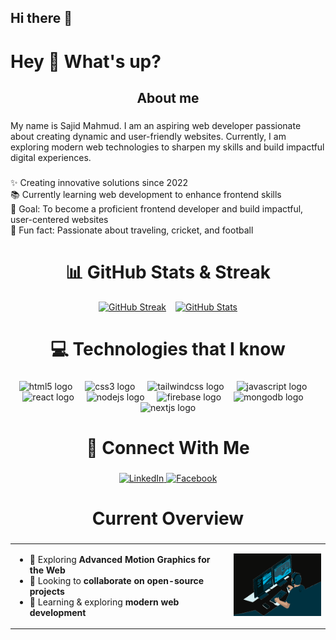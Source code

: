 ## Hi there 👋

<h1 align="left">Hey 👋 What's up?</h1>

###

<h2 align="center">About me</h2>

###

<p align="left">My name is Sajid Mahmud. I am an aspiring web developer passionate about creating dynamic and user-friendly websites. Currently, I am exploring modern web technologies to sharpen my skills and build impactful digital experiences.</p>

###

<p align="left">✨ Creating innovative solutions since 2022<br>📚 Currently learning web development to enhance frontend skills<br>🎯 Goal: To become a proficient frontend developer and build impactful, user-centered websites<br>🎲 Fun fact: Passionate about traveling, cricket, and football</p>

###

<h1 align="center">📊 GitHub Stats & Streak</h1>

<div align="center" style="display: flex; flex-direction: row; flex-wrap: wrap; justify-content: center; gap: 15px;">

  <!-- GitHub Streak -->
  <a href="https://git.io/streak-stats">
    <img src="https://streak-stats.demolab.com?user=SajidMahmud077&theme=tokyonight&hide_border=true" height="180" alt="GitHub Streak" />
  </a>
  
  <!-- GitHub Stats -->
  <a href="https://github.com/SajidMahmud077/github-readme-stats">
    <img src="https://github-readme-stats.vercel.app/api?username=SajidMahmud077&show_icons=true&theme=tokyonight&hide_border=true&count_private=true" height="180" alt="GitHub Stats" />
  </a>



</div>









<h1 align="center">💻 Technologies that I know</h1>

###

<div align="center">
  <img src="https://cdn.jsdelivr.net/gh/devicons/devicon/icons/html5/html5-original.svg" height="46" alt="html5 logo"  />
  <img width="12" />
  <img src="https://cdn.jsdelivr.net/gh/devicons/devicon/icons/css3/css3-original.svg" height="46" alt="css3 logo"  />
  <img width="12" />
  <img src="https://cdn.jsdelivr.net/gh/devicons/devicon/icons/tailwindcss/tailwindcss-original-wordmark.svg" height="46" alt="tailwindcss logo"  />
  <img width="12" />
  <img src="https://cdn.jsdelivr.net/gh/devicons/devicon/icons/javascript/javascript-original.svg" height="46" alt="javascript logo"  />
  <img width="12" />
  <img src="https://cdn.jsdelivr.net/gh/devicons/devicon/icons/react/react-original.svg" height="46" alt="react logo"  />
  <img width="12" />
  <img src="https://cdn.jsdelivr.net/gh/devicons/devicon/icons/nodejs/nodejs-original.svg" height="46" alt="nodejs logo"  />
  <img width="12" />
  <img src="https://cdn.jsdelivr.net/gh/devicons/devicon/icons/firebase/firebase-plain.svg" height="46" alt="firebase logo"  />
  <img width="12" />
  <img src="https://cdn.jsdelivr.net/gh/devicons/devicon/icons/mongodb/mongodb-original.svg" height="46" alt="mongodb logo"  />
  <img width="12" />
  <img src="https://cdn.jsdelivr.net/gh/devicons/devicon/icons/nextjs/nextjs-original.svg" height="46" alt="nextjs logo"  />
</div>






###

<h1 align="center">🔗 Connect With Me</h1>

###

<div align="center">
  <a href="https://www.linkedin.com/in/yourlinkedin/" target="_blank">
    <img src="https://raw.githubusercontent.com/maurodesouza/profile-readme-generator/master/src/assets/icons/social/linkedin/default.svg" width="52" height="40" alt="LinkedIn" />
  </a>
  <a href="https://www.facebook.com/yourfacebook/" target="_blank">
    <img src="https://raw.githubusercontent.com/maurodesouza/profile-readme-generator/master/src/assets/icons/social/facebook/default.svg" width="52" height="40" alt="Facebook" />
  </a>
</div>

###

<h1 align="center">Current Overview</h1>

###

<table>
  <tr>
    <td style="padding-right: 15px;">
      <ul>
        <li>🌱 Exploring <b>Advanced Motion Graphics for the Web</b></li>
        <li>👯 Looking to <b>collaborate on open-source projects</b></li>
        <li>🤔 Learning & exploring <b>modern web development</b></li>
      </ul>
    </td>
    <td>
      <img src="https://raw.githubusercontent.com/Potential17/Potential17/master/user%20(2).gif" alt="GIF" height="100">
    </td>
  </tr>
</table>






###
